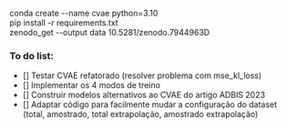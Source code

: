 conda create --name cvae python=3.10  
pip install -r requirements.txt  
zenodo_get --output data 10.5281/zenodo.7944963D  

### To do list:
- [] Testar CVAE refatorado (resolver problema com mse_kl_loss)
- [] Implementar os 4 modos de treino
- [] Construir modelos alternativos ao CVAE do artigo ADBIS 2023
- [] Adaptar código para facilmente mudar a configuração do dataset (total, amostrado, total extrapolação, amostrado extrapolação)

